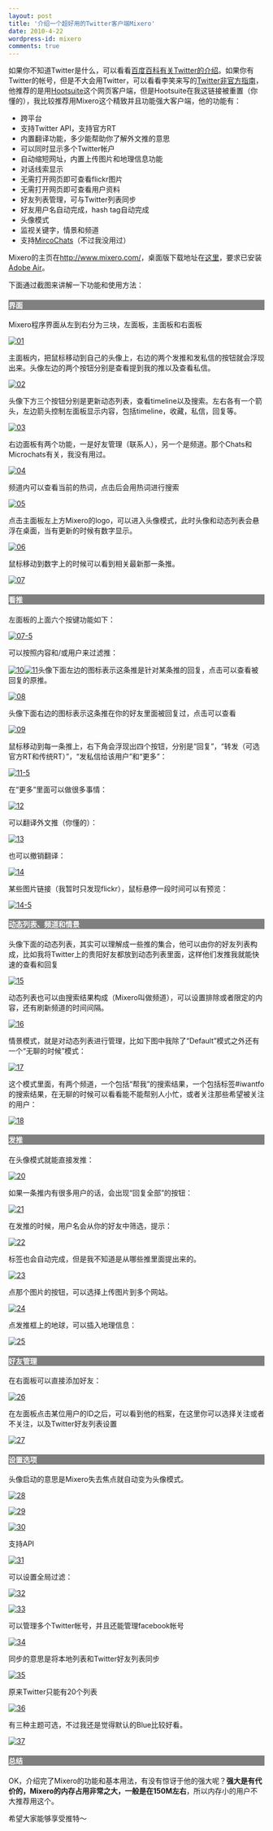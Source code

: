 ```yaml
---
layout: post
title: '介绍一个超好用的Twitter客户端Mixero'
date: 2010-4-22
wordpress-id: mixero
comments: true
---
```

如果你不知道Twitter是什么，可以看看<a href="http://baike.baidu.com/view/843376.htm" target="_blank">百度百科有关Twitter的介绍</a>。如果你有Twitter的帐号，但是不大会用Twitter，可以看看李笑来写的<a href="http://www.lixiaolai.com/index.php/archives/8993.html">Twitter非官方指南</a>，他推荐的是用<a href="http://hootsuite.com//" target="_blank">Hootsuite</a>这个网页客户端，但是Hootsuite在我这链接被重置（你懂的），我比较推荐用Mixero这个精致并且功能强大客户端，他的功能有：
<ul>
	<li>跨平台</li>
	<li>支持Twitter API，支持官方RT</li>
	<li>内置翻译功能，多少能帮助你了解外文推的意思</li>
	<li>可以同时显示多个Twitter帐户</li>
	<li>自动缩短网址，内置上传图片和地理信息功能</li>
	<li>对话线索显示</li>
	<li>无需打开网页即可查看flickr图片</li>
	<li>无需打开网页即可查看用户资料</li>
	<li>好友列表管理，可与Twitter列表同步</li>
	<li>好友用户名自动完成，hash tag自动完成</li>
	<li>头像模式</li>
	<li>监视关键字，情景和频道</li>
	<li>支持<a title="http://www.microchats.com/" href="http://www.microchats.com/">MircoChats</a>（不过我没用过）</li>
</ul>
Mixero的主页在<a title="http://www.mixero.com/" href="http://www.mixero.com/">http://www.mixero.com/</a>，桌面版下载地址在<a href="http://mixero.com/media/mixero.air" target="_blank">这里</a>，要求已安装<a href="http://get.adobe.com/cn/air/" target="_blank">Adobe Air</a>。

下面通过截图来讲解一下功能和使用方法：
<h4 style="background-color: grey; color: white;">界面</h4>
Mixero程序界面从左到右分为三块，左面板，主面板和右面板

<a title="01" href="http://www.flickr.com/photos/42183992@N05/4542233407/"><img src="http://ac4.farm3.static.flickr.com/2720/4542233407_5386bd7cec.jpg" border="0" alt="01" /></a>

主面板内，把鼠标移动到自己的头像上，右边的两个发推和发私信的按钮就会浮现出来。头像左边的两个按钮分别是查看提到我的推以及查看私信。

<a title="02" href="http://www.flickr.com/photos/42183992@N05/4542867038/"><img src="http://ac4.farm3.static.flickr.com/4053/4542867038_159d2ca7c5.jpg" border="0" alt="02" /></a>

头像下方三个按钮分别是更新动态列表，查看timeline以及搜索。左右各有一个箭头，左边箭头控制左面板显示内容，包括timeline，收藏，私信，回复等。

<a title="03" href="http://www.flickr.com/photos/42183992@N05/4542867268/"><img src="http://ac4.farm3.static.flickr.com/2683/4542867268_7477b7ec08.jpg" border="0" alt="03" /></a>

右边面板有两个功能，一是好友管理（联系人），另一个是频道。那个Chats和Microchats有关，我没有用过。

<a title="04" href="http://www.flickr.com/photos/42183992@N05/4542234115/"><img src="http://ac4.farm3.static.flickr.com/4017/4542234115_65e7421ea7.jpg" border="0" alt="04" /></a>

频道内可以查看当前的热词，点击后会用热词进行搜索

<a title="05" href="http://www.flickr.com/photos/42183992@N05/4542867672/"><img src="http://ac4.farm3.static.flickr.com/4002/4542867672_cdb9853a0c.jpg" border="0" alt="05" /></a>

点击主面板左上方Mixero的logo，可以进入头像模式，此时头像和动态列表会悬浮在桌面，当有更新的时候有数字显示。

<a title="06" href="http://www.flickr.com/photos/42183992@N05/4542234515/"><img src="http://ac4.farm3.static.flickr.com/2731/4542234515_80796a6324.jpg" border="0" alt="06" /></a>

鼠标移动到数字上的时候可以看到相关最新那一条推。

<a title="07" href="http://www.flickr.com/photos/42183992@N05/4542868146/"><img src="http://ac4.farm3.static.flickr.com/4053/4542868146_52d84d0a75.jpg" border="0" alt="07" /></a>
<h4 style="background-color: grey; color: white;">看推</h4>
左面板的上面六个按键功能如下：

<a title="07-5" href="http://www.flickr.com/photos/42183992@N05/4542966152/"><img src="http://ac4.farm3.static.flickr.com/4019/4542966152_23bd6372e2.jpg" border="0" alt="07-5" /></a>

可以按照内容和/或用户来过滤推：

<a title="10" href="http://www.flickr.com/photos/42183992@N05/4542235389/"><img src="http://ac4.farm3.static.flickr.com/4048/4542235389_1f167607a4.jpg" border="0" alt="10" /></a><a title="11" href="http://www.flickr.com/photos/42183992@N05/4542235647/"><img src="http://ac4.farm3.static.flickr.com/4071/4542235647_7c55af0a09.jpg" border="0" alt="11" /></a>头像下面左边的图标表示这条推是针对某条推的回复，点击可以查看被回复的原推。

<a title="08" href="http://www.flickr.com/photos/42183992@N05/4542234909/"><img src="http://ac4.farm3.static.flickr.com/4060/4542234909_3bbc05e4f0.jpg" border="0" alt="08" /></a>

头像下面右边的图标表示这条推在你的好友里面被回复过，点击可以查看

<a title="09" href="http://www.flickr.com/photos/42183992@N05/4542868676/"><img src="http://ac4.farm3.static.flickr.com/4039/4542868676_bb223c58a1.jpg" border="0" alt="09" /></a>

鼠标移动到每一条推上，右下角会浮现出四个按钮，分别是“回复”，“转发（可选官方RT和传统RT）”，“发私信给该用户”和“更多”：

<a title="11-5" href="http://www.flickr.com/photos/42183992@N05/4542235517/"><img src="http://ac4.farm3.static.flickr.com/4009/4542235517_506e5606e9.jpg" border="0" alt="11-5" /></a>

在“更多”里面可以做很多事情：

<a title="12" href="http://www.flickr.com/photos/42183992@N05/4542235811/"><img src="http://ac4.farm3.static.flickr.com/4028/4542235811_584721788e.jpg" border="0" alt="12" /></a>

可以翻译外文推（你懂的）：

<a title="13" href="http://www.flickr.com/photos/42183992@N05/4542235931/"><img src="http://ac4.farm3.static.flickr.com/4022/4542235931_7a2d563a56.jpg" border="0" alt="13" /></a>

也可以撤销翻译：

<a title="14" href="http://www.flickr.com/photos/42183992@N05/4542236217/"><img src="http://ac4.farm3.static.flickr.com/2256/4542236217_db6342fe00.jpg" border="0" alt="14" /></a>

某些图片链接（我暂时只发现flickr），鼠标悬停一段时间可以有预览：

<a title="14-5" href="http://www.flickr.com/photos/42183992@N05/4542869556/"><img src="http://ac4.farm3.static.flickr.com/4019/4542869556_09ceca145d.jpg" border="0" alt="14-5" /></a>
<h4 style="background-color: grey; color: white;">动态列表、频道和情景</h4>
头像下面的动态列表，其实可以理解成一些推的集合，他可以由你的好友列表构成，比如我将Twitter上的贵阳好友都放到动态列表里面，这样他们发推我就能快速的查看和回复

<a title="15" href="http://www.flickr.com/photos/42183992@N05/4542236439/"><img src="http://ac4.farm3.static.flickr.com/4011/4542236439_58245eefb5.jpg" border="0" alt="15" /></a>

动态列表也可以由搜索结果构成（Mixero叫做频道），可以设置排除或者限定的内容，还有刷新频道的时间间隔。

<a title="16" href="http://www.flickr.com/photos/42183992@N05/4542236631/"><img src="http://ac4.farm3.static.flickr.com/4031/4542236631_c609bc6658.jpg" border="0" alt="16" /></a>

情景模式，就是对动态列表进行管理，比如下图中我除了“Default”模式之外还有一个“无聊的时候”模式：

<a title="17" href="http://www.flickr.com/photos/42183992@N05/4542870232/"><img src="http://ac4.farm3.static.flickr.com/4069/4542870232_2561af0e25.jpg" border="0" alt="17" /></a>

这个模式里面，有两个频道，一个包括“帮我”的搜索结果，一个包括标签#iwantfo的搜索结果，在无聊的时候可以看看能不能帮别人小忙，或者关注那些希望被关注的用户：

<a title="18" href="http://www.flickr.com/photos/42183992@N05/4542870382/"><img src="http://ac4.farm3.static.flickr.com/4051/4542870382_2c0f90baeb.jpg" border="0" alt="18" /></a>
<h4 style="background-color: grey; color: white;">发推</h4>
在头像模式就能直接发推：

<a title="20" href="http://www.flickr.com/photos/42183992@N05/4542237255/"><img src="http://ac4.farm3.static.flickr.com/4026/4542237255_86c180acac.jpg" border="0" alt="20" /></a>

如果一条推内有很多用户的话，会出现“回复全部”的按钮：

<a title="21" href="http://www.flickr.com/photos/42183992@N05/4542872334/"><img src="http://ac4.farm3.static.flickr.com/4063/4542872334_ac35eb713d.jpg" border="0" alt="21" /></a>

在发推的时候，用户名会从你的好友中筛选，提示：

<a title="22" href="http://www.flickr.com/photos/42183992@N05/4542872488/"><img src="http://ac4.farm3.static.flickr.com/4013/4542872488_592247d277.jpg" border="0" alt="22" /></a>

标签也会自动完成，但是我不知道是从哪些推里面提出来的。

<a title="23" href="http://www.flickr.com/photos/42183992@N05/4542239281/"><img src="http://ac4.farm3.static.flickr.com/2720/4542239281_750d74cdbe.jpg" border="0" alt="23" /></a>

点那个图片的按钮，可以选择上传图片到多个网站。

<a title="24" href="http://www.flickr.com/photos/42183992@N05/4542872766/"><img src="http://ac4.farm3.static.flickr.com/4020/4542872766_9d8e521beb.jpg" border="0" alt="24" /></a>

点发推框上的地球，可以插入地理信息：

<a title="25" href="http://www.flickr.com/photos/42183992@N05/4542239633/"><img src="http://ac4.farm3.static.flickr.com/4003/4542239633_ef3c9da604.jpg" border="0" alt="25" /></a>
<h4 style="background-color: grey; color: white;">好友管理</h4>
在右面板可以直接添加好友：

<a title="26" href="http://www.flickr.com/photos/42183992@N05/4542239803/"><img src="http://ac4.farm3.static.flickr.com/4009/4542239803_194fe6bc0a.jpg" border="0" alt="26" /></a>

在左面板点击某位用户的ID之后，可以看到他的档案，在这里你可以选择关注或者不关注，以及Twitter好友列表设置

<a title="27" href="http://www.flickr.com/photos/42183992@N05/4542873336/"><img src="http://ac4.farm3.static.flickr.com/4068/4542873336_aeb9687a48.jpg" border="0" alt="27" /></a>
<h4 style="background-color: grey; color: white;">设置选项</h4>
头像启动的意思是Mixero失去焦点就自动变为头像模式。

<a title="28" href="http://www.flickr.com/photos/42183992@N05/4542873484/"><img src="http://ac4.farm3.static.flickr.com/4030/4542873484_6f51885416.jpg" border="0" alt="28" /></a>

<a title="29" href="http://www.flickr.com/photos/42183992@N05/4542873610/"><img src="http://ac4.farm3.static.flickr.com/2685/4542873610_a13e73926c.jpg" border="0" alt="29" /></a>

<a title="30" href="http://www.flickr.com/photos/42183992@N05/4542873728/"><img src="http://ac4.farm3.static.flickr.com/4027/4542873728_4490551768.jpg" border="0" alt="30" /></a>

支持API

<a title="31" href="http://www.flickr.com/photos/42183992@N05/4542873820/"><img src="http://ac4.farm3.static.flickr.com/4043/4542873820_d8aba23317.jpg" border="0" alt="31" /></a>

可以设置全局过滤：

<a title="32" href="http://www.flickr.com/photos/42183992@N05/4542240559/"><img src="http://ac4.farm3.static.flickr.com/4039/4542240559_e88692cd0a.jpg" border="0" alt="32" /></a>

<a title="33" href="http://www.flickr.com/photos/42183992@N05/4542874050/"><img src="http://ac4.farm3.static.flickr.com/4023/4542874050_48729c93c8.jpg" border="0" alt="33" /></a>

可以管理多个Twitter帐号，并且还能管理facebook帐号

<a title="34" href="http://www.flickr.com/photos/42183992@N05/4542874140/"><img src="http://ac4.farm3.static.flickr.com/2301/4542874140_d2196ee426.jpg" border="0" alt="34" /></a>

同步的意思是将本地列表和Twitter好友列表同步

<a title="35" href="http://www.flickr.com/photos/42183992@N05/4542240867/"><img src="http://ac4.farm3.static.flickr.com/4027/4542240867_8339e1a942.jpg" border="0" alt="35" /></a>

原来Twitter只能有20个列表

<a title="36" href="http://www.flickr.com/photos/42183992@N05/4542874382/"><img src="http://ac4.farm3.static.flickr.com/4014/4542874382_b0c5eca91b.jpg" border="0" alt="36" /></a>

有三种主题可选，不过我还是觉得默认的Blue比较好看。

<a title="37" href="http://www.flickr.com/photos/42183992@N05/4542241121/"><img src="http://ac4.farm3.static.flickr.com/4036/4542241121_e0616f9c06.jpg" border="0" alt="37" /></a>
<h4 style="background-color: grey; color: white;">总结</h4>
OK，介绍完了Mixero的功能和基本用法，有没有惊讶于他的强大呢？<strong>强大是有代价的，Mixero的内存占用非常之大，一般是在150M左右</strong>，所以内存小的用户不大推荐用这个。

希望大家能够享受推特～
